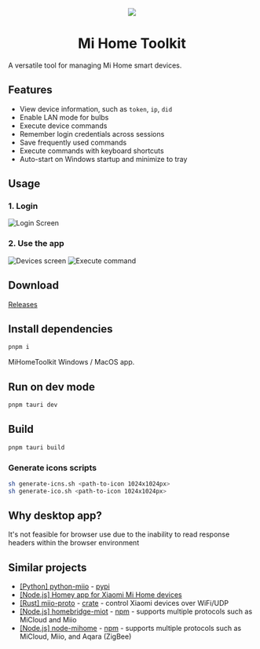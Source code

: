 <div align="center">

  <img src="./src-tauri/icons/128x128.png">
  <h1> Mi Home Toolkit</h1>

</div>

A versatile tool for managing Mi Home smart devices.

## Features

- View device information, such as `token`, `ip`, `did`
- Enable LAN mode for bulbs
- Execute device commands
- Remember login credentials across sessions
- Save frequently used commands
- Execute commands with keyboard shortcuts
- Auto-start on Windows startup and minimize to tray

## Usage

### 1. Login

![Login Screen](.github/images/login-screen.png)

### 2. Use the app

![Devices screen](.github/images/devices-screen.png)
![Execute command](.github/images/execute-command.png)

## Download

[Releases](../../releases)

## Install dependencies

```sh
pnpm i
```

MiHomeToolkit Windows / MacOS app.

## Run on dev mode

```sh
pnpm tauri dev
```

## Build

```sh
pnpm tauri build
```

### Generate icons scripts

```sh
sh generate-icns.sh <path-to-icon 1024x1024px>
sh generate-ico.sh <path-to-icon 1024x1024px>
```

## Why desktop app?

It's not feasible for browser use due to the inability to read response headers within the browser environment

## Similar projects

- [[Python] python-miio](https://github.com/rytilahti/python-miio) - [pypi](https://pypi.org/project/python-miio/)
- [[Node.js] Homey app for Xiaomi Mi Home devices](https://github.com/jghaanstra/com.xiaomi-miio/)
- [[Rust] miio-proto](https://github.com/johnlepikhin/miio-proto) - [crate](https://crates.io/crates/miio-proto) - control Xiaomi devices over WiFi/UDP
- [[Node.js] homebridge-miot](https://github.com/merdok/homebridge-miot) - [npm](https://www.npmjs.com/package/homebridge-miot) - supports multiple protocols such as MiCloud and Miio
- [[Node.js] node-mihome](https://github.com/maxinminax/node-mihome) - [npm](https://www.npmjs.com/package/node-mihome) - supports multiple protocols such as MiCloud, Miio, and Aqara (ZigBee)
